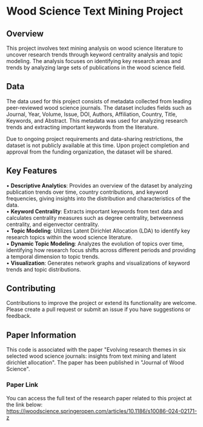 # Wood Science Text Mining Project

## Overview
This project involves text mining analysis on wood science literature to uncover research trends through keyword centrality analysis and topic modeling. The analysis focuses on identifying key research areas and trends by analyzing large sets of publications in the wood science field.

## Data
The data used for this project consists of metadata collected from leading peer-reviewed wood science journals. The dataset includes fields such as Journal, Year, Volume, Issue, DOI, Authors, Affiliation, Country, Title, Keywords, and Abstract. This metadata was used for analyzing research trends and extracting important keywords from the literature.

Due to ongoing project requirements and data-sharing restrictions, the dataset is not publicly available at this time. Upon project completion and approval from the funding organization, the dataset will be shared.

## Key Features
• **Descriptive Analytics**: Provides an overview of the dataset by analyzing publication trends over time, country contributions, and keyword frequencies, giving insights into the distribution and characteristics of the data.  
• **Keyword Centrality**: Extracts important keywords from text data and calculates centrality measures such as degree centrality, betweenness centrality, and eigenvector centrality.  
• **Topic Modeling**: Utilizes Latent Dirichlet Allocation (LDA) to identify key research topics within the wood science literature.  
• **Dynamic Topic Modeling**: Analyzes the evolution of topics over time, identifying how research focus shifts across different periods and providing a temporal dimension to topic trends.  
• **Visualization**: Generates network graphs and visualizations of keyword trends and topic distributions.  

## Contributing
Contributions to improve the project or extend its functionality are welcome. Please create a pull request or submit an issue if you have suggestions or feedback.  

## Paper Information
This code is associated with the paper "Evolving research themes in six selected wood science journals: insights from text mining and latent dirichlet allocation". The paper has been published in "Journal of Wood Science".

### Paper Link
You can access the full text of the research paper related to this project at the link below:
https://jwoodscience.springeropen.com/articles/10.1186/s10086-024-02171-z
